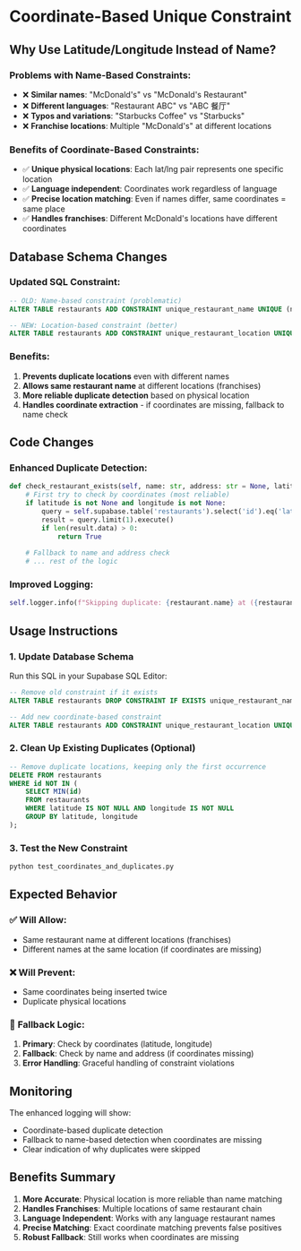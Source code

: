 # Coordinate-Based Unique Constraint

## Why Use Latitude/Longitude Instead of Name?

### Problems with Name-Based Constraints:
- ❌ **Similar names**: "McDonald's" vs "McDonald's Restaurant"
- ❌ **Different languages**: "Restaurant ABC" vs "ABC 餐厅"
- ❌ **Typos and variations**: "Starbucks Coffee" vs "Starbucks"
- ❌ **Franchise locations**: Multiple "McDonald's" at different locations

### Benefits of Coordinate-Based Constraints:
- ✅ **Unique physical locations**: Each lat/lng pair represents one specific location
- ✅ **Language independent**: Coordinates work regardless of language
- ✅ **Precise location matching**: Even if names differ, same coordinates = same place
- ✅ **Handles franchises**: Different McDonald's locations have different coordinates

## Database Schema Changes

### Updated SQL Constraint:
```sql
-- OLD: Name-based constraint (problematic)
ALTER TABLE restaurants ADD CONSTRAINT unique_restaurant_name UNIQUE (name);

-- NEW: Location-based constraint (better)
ALTER TABLE restaurants ADD CONSTRAINT unique_restaurant_location UNIQUE (latitude, longitude);
```

### Benefits:
1. **Prevents duplicate locations** even with different names
2. **Allows same restaurant name** at different locations (franchises)
3. **More reliable duplicate detection** based on physical location
4. **Handles coordinate extraction** - if coordinates are missing, fallback to name check

## Code Changes

### Enhanced Duplicate Detection:
```python
def check_restaurant_exists(self, name: str, address: str = None, latitude: float = None, longitude: float = None) -> bool:
    # First try to check by coordinates (most reliable)
    if latitude is not None and longitude is not None:
        query = self.supabase.table('restaurants').select('id').eq('latitude', latitude).eq('longitude', longitude)
        result = query.limit(1).execute()
        if len(result.data) > 0:
            return True
    
    # Fallback to name and address check
    # ... rest of the logic
```

### Improved Logging:
```python
self.logger.info(f"Skipping duplicate: {restaurant.name} at ({restaurant.latitude}, {restaurant.longitude})")
```

## Usage Instructions

### 1. Update Database Schema
Run this SQL in your Supabase SQL Editor:
```sql
-- Remove old constraint if it exists
ALTER TABLE restaurants DROP CONSTRAINT IF EXISTS unique_restaurant_name;

-- Add new coordinate-based constraint
ALTER TABLE restaurants ADD CONSTRAINT unique_restaurant_location UNIQUE (latitude, longitude);
```

### 2. Clean Up Existing Duplicates (Optional)
```sql
-- Remove duplicate locations, keeping only the first occurrence
DELETE FROM restaurants 
WHERE id NOT IN (
    SELECT MIN(id) 
    FROM restaurants 
    WHERE latitude IS NOT NULL AND longitude IS NOT NULL
    GROUP BY latitude, longitude
);
```

### 3. Test the New Constraint
```bash
python test_coordinates_and_duplicates.py
```

## Expected Behavior

### ✅ **Will Allow:**
- Same restaurant name at different locations (franchises)
- Different names at the same location (if coordinates are missing)

### ❌ **Will Prevent:**
- Same coordinates being inserted twice
- Duplicate physical locations

### 🔄 **Fallback Logic:**
1. **Primary**: Check by coordinates (latitude, longitude)
2. **Fallback**: Check by name and address (if coordinates missing)
3. **Error Handling**: Graceful handling of constraint violations

## Monitoring

The enhanced logging will show:
- Coordinate-based duplicate detection
- Fallback to name-based detection when coordinates are missing
- Clear indication of why duplicates were skipped

## Benefits Summary

1. **More Accurate**: Physical location is more reliable than name matching
2. **Handles Franchises**: Multiple locations of same restaurant chain
3. **Language Independent**: Works with any language restaurant names
4. **Precise Matching**: Exact coordinate matching prevents false positives
5. **Robust Fallback**: Still works when coordinates are missing
